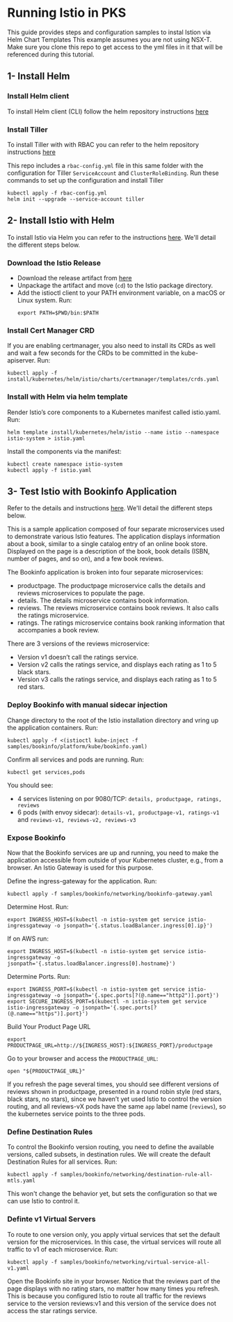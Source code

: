 # Running Istio in PKS
This guide provides steps and configuration samples to instal Istion via Helm Chart Templates
This example assumes you are not using NSX-T.
Make sure you clone this repo to get access to the yml files in it that will be referenced during this tutorial.

## 1- Install Helm

### Install Helm client
To install Helm client (CLI) follow the helm repository instructions [here](https://github.com/helm/helm/blob/master/docs/install.md#installing-the-helm-client)

### Install Tiller
To install Tiller with with RBAC you can refer to the helm repository instructions [here](https://github.com/helm/helm/blob/master/docs/rbac.md)

This repo includes a `rbac-config.yml` file in this same folder with the configuration for Tiller `ServiceAccount` and `ClusterRoleBinding`.
Run these commands to set up the configuration and install Tiller
```
kubectl apply -f rbac-config.yml
helm init --upgrade --service-account tiller
```

## 2- Install Istio with Helm
To install Istio via Helm you can refer to the instructions [here](https://istio.io/docs/setup/kubernetes/helm-install/). We'll detail the different steps below.

### Download the Istio Release
- Download the release artifact from [here](https://github.com/istio/istio/releases)
- Unpackage the artifact and move (`cd`) to the Istio package directory.
- Add the istioctl client to your PATH environment variable, on a macOS or Linux system. Run:
  ```
  export PATH=$PWD/bin:$PATH
  ```

### Install Cert Manager CRD
If you are enabling certmanager, you also need to install its CRDs as well and wait a few seconds for the CRDs to be committed in the kube-apiserver. Run:
```
kubectl apply -f install/kubernetes/helm/istio/charts/certmanager/templates/crds.yaml
```

### Install with Helm via helm template
Render Istio’s core components to a Kubernetes manifest called istio.yaml. Run:
```
helm template install/kubernetes/helm/istio --name istio --namespace istio-system > istio.yaml
```
Install the components via the manifest:
```
kubectl create namespace istio-system
kubectl apply -f istio.yaml
```

## 3- Test Istio with Bookinfo Application
Refer to the details and instructions [here](https://istio.io/docs/examples/bookinfo/). We'll detail the different steps below.

This is a sample application composed of four separate microservices used to demonstrate various Istio features. The application displays information about a book, similar to a single catalog entry of an online book store. Displayed on the page is a description of the book, book details (ISBN, number of pages, and so on), and a few book reviews.

The Bookinfo application is broken into four separate microservices:
- productpage. The productpage microservice calls the details and reviews microservices to populate the page.
- details. The details microservice contains book information.
- reviews. The reviews microservice contains book reviews. It also calls the ratings microservice.
- ratings. The ratings microservice contains book ranking information that accompanies a book review.

There are 3 versions of the reviews microservice:
- Version v1 doesn’t call the ratings service.
- Version v2 calls the ratings service, and displays each rating as 1 to 5 black stars.
- Version v3 calls the ratings service, and displays each rating as 1 to 5 red stars.

### Deploy Bookinfo with manual sidecar injection

Change directory to the root of the Istio installation directory and vring up the application containers. Run:
```
kubectl apply -f <(istioctl kube-inject -f samples/bookinfo/platform/kube/bookinfo.yaml)
```
Confirm all services and pods are running. Run:
```
kubectl get services,pods
```
You should see:
- 4 services listening on por 9080/TCP: `details, productpage, ratings, reviews`
- 6 pods (with envoy sidecar): `details-v1, productpage-v1, ratings-v1` and `reviews-v1, reviews-v2, reviews-v3`

### Expose Bookinfo
Now that the Bookinfo services are up and running, you need to make the application accessible from outside of your Kubernetes cluster, e.g., from a browser. An Istio Gateway is used for this purpose.

Define the ingress-gateway for the application. Run:
```
kubectl apply -f samples/bookinfo/networking/bookinfo-gateway.yaml
```

Determine Host. Run:
```
export INGRESS_HOST=$(kubectl -n istio-system get service istio-ingressgateway -o jsonpath='{.status.loadBalancer.ingress[0].ip}')
```
If on AWS run:
```
export INGRESS_HOST=$(kubectl -n istio-system get service istio-ingressgateway -o jsonpath='{.status.loadBalancer.ingress[0].hostname}')
```

Determine Ports. Run:
```
export INGRESS_PORT=$(kubectl -n istio-system get service istio-ingressgateway -o jsonpath='{.spec.ports[?(@.name=="http2")].port}')
export SECURE_INGRESS_PORT=$(kubectl -n istio-system get service istio-ingressgateway -o jsonpath='{.spec.ports[?(@.name=="https")].port}')
```

Build Your Product Page URL
```
export PRODUCTPAGE_URL=http://${INGRESS_HOST}:${INGRESS_PORT}/productpage
```

Go to your browser and access the `PRODUCTPAGE_URL`:
```
open "${PRODUCTPAGE_URL}"
```
If you refresh the page several times, you should see different versions of reviews shown in productpage, presented in a round robin style (red stars, black stars, no stars), since we haven’t yet used Istio to control the version routing, and all reviews-vX pods have the same `app` label name (`reviews`), so the kubernetes service points to the three pods.

### Define Destination Rules
To control the Bookinfo version routing, you need to define the available versions, called subsets, in destination rules. We will create the default Destination Rules for all services. Run:
```
kubectl apply -f samples/bookinfo/networking/destination-rule-all-mtls.yaml
```
This won't change the behavior yet, but sets the configuration so that we can use Istio to control it.

### Definte v1 Virtual Servers
To route to one version only, you apply virtual services that set the default version for the microservices. In this case, the virtual services will route all traffic to v1 of each microservice. Run:
```
kubectl apply -f samples/bookinfo/networking/virtual-service-all-v1.yaml
```
Open the Bookinfo site in your browser. Notice that the reviews part of the page displays with no rating stars, no matter how many times you refresh. This is because you configured Istio to route all traffic for the reviews service to the version reviews:v1 and this version of the service does not access the star ratings service.
